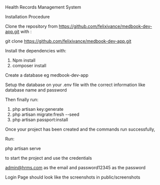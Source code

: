 Health Records Management System

Installation Procedure

Clone the repository from https://github.com/felixivance/medbook-dev-app.git
 with :
 
 git clone https://github.com/felixivance/medbook-dev-app.git
 
 Install the dependencies with:
 
 1. Npm install
 2. composer install
 
 Create a database eg medbook-dev-app
 
 Setup the database on your .env file with the correct information like database name and password
 
 Then finally run:
  
  1. php artisan key:generate
  2. php artisan migrate:fresh --seed
  3. php artisan passport:install
  
  Once your project has been created and the commands run successfully,
  
  Run:
  
  php artisan serve 
  
  to start the project and use the credentials
  
  admin@hrms.com as the email and password12345 as the password
  
  Login Page should look like the screenshots in public/screenshots
  
  

 
